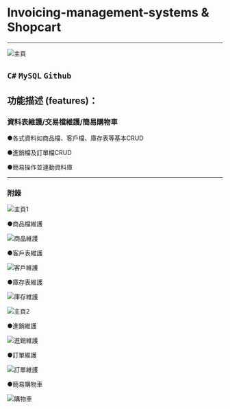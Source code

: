 # Invoicing-management-systems & Shopcart

---
![主頁](https://user-images.githubusercontent.com/122083514/235838139-8bf9398c-c927-4562-8dc4-76c494f86d82.png)

`C#` `MySQL` `Github`
---
## 功能描述 (features)：

### 資料表維護/交易檔維護/簡易購物車

●各式資料如商品檔、客戶檔、庫存表等基本CRUD

●進銷檔及訂單檔CRUD

●簡易操作並連動資料庫

---
### 附錄

![主頁1](https://user-images.githubusercontent.com/122083514/235838180-21179b86-46b0-4a9c-a6b0-ec59ebb361b4.png)

●商品檔維護

![商品維護](https://user-images.githubusercontent.com/122083514/235838207-edaf8f92-0d05-4098-a8af-76516cbbba44.png)

●客戶表維護

![客戶維護](https://user-images.githubusercontent.com/122083514/235838192-8756e48d-7472-47d5-b446-9dbb4405a2d4.png)

●庫存表維護

![庫存維護](https://user-images.githubusercontent.com/122083514/235838202-79177cca-1276-4348-89c7-8fbf2286f8b7.png)


![主頁2](https://user-images.githubusercontent.com/122083514/235838188-f45d7cfb-ea10-44a9-85ef-132d632b8c86.png)

●進銷維護

![進銷維護](https://user-images.githubusercontent.com/122083514/235838214-40a0ab17-b0a4-43cf-b11e-719c9cfbd92c.png)

●訂單維護

![訂單維護](https://user-images.githubusercontent.com/122083514/235838196-acac77ea-89cf-46a6-8ecc-bb74a1c2ae3c.png)

●簡易購物車

![購物車](https://user-images.githubusercontent.com/122083514/235838219-c3f28302-5a9d-4bf5-844a-fd0ed69d002a.png)
